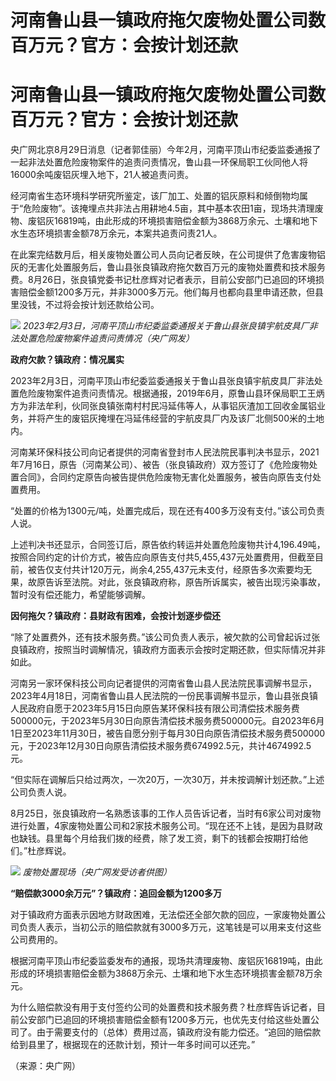# 河南鲁山县一镇政府拖欠废物处置公司数百万元？官方：会按计划还款

# 河南鲁山县一镇政府拖欠废物处置公司数百万元？官方：会按计划还款

央广网北京8月29日消息（记者郭佳丽）今年2月，河南平顶山市纪委监委通报了一起非法处置危险废物案件的追责问责情况，鲁山县一环保局职工伙同他人将16000余吨废铝灰埋入地下，21人被追责问责。

经河南省生态环境科学研究所鉴定，该厂加工、处置的铝灰原料和倾倒物均属于“危险废物”。该掩埋点共非法占用耕地4.5亩，其中基本农田1亩，现场共清理废物、废铝灰16819吨，由此形成的环境损害赔偿金额为3868万余元、土壤和地下水生态环境损害金额78万余元，本案共追责问责21人。

在此案完结数月后，相关废物处置公司人员向记者反映，在公司提供了危害废物铝灰的无害化处置服务后，鲁山县张良镇政府拖欠数百万元的废物处置费和技术服务费。8月26日，张良镇党委书记杜彦辉对记者表示，目前公安部门已追回的环境损害赔偿金额1200多万元，并非3000多万元。他们每月也都向县里申请还款，但县里没钱，不过将会按计划还款给公司。

![](https://inews.gtimg.com/om_bt/Oi0BUQYonrSoK5O_-2qq93J3KtAefiCdrXMKk_yPpvQwkAA/1000)
_2023年2月3日，河南平顶山市纪委监委通报关于鲁山县张良镇宇航皮具厂非法处置危险废物案件追责问责情况（央广网发）_

**政府欠款？镇政府：情况属实**

2023年2月3日，河南平顶山市纪委监委通报关于鲁山县张良镇宇航皮具厂非法处置危险废物案件追责问责情况。根据通报，2019年6月，原鲁山县环保局职工王炳方为非法牟利，伙同张良镇张南村村民冯延伟等人，从事铝灰渣加工回收金属铝业务，并将产生的废铝灰掩埋在冯延伟经营的宇航皮具厂内及该厂北侧500米的土地内。

河南某环保科技公司向记者提供的河南省登封市人民法院民事判决书显示，2021年7月16日，原告（河南某公司）、被告（张良镇政府）双方签订了《危险废物处置合同》，合同约定原告向被告提供危险废物无害化处置服务，被告向原告支付处置费用。

“处置的价格为1300元/吨，处置完成后，现在还有400多万没有支付。”该公司负责人说。

上述判决书还显示，合同签订后，原告依约转运并处置危险废物共计4,196.49吨，按照合同约定的计价方式，被告应向原告支付共5,455,437元处置费用，但截至目前，被告仅支付共计120万元，尚余4,255,437元未支付，经原告多次索要均无果，故原告诉至法院。对此，张良镇政府称，原告所诉属实，被告出现污染事故，暂时没有偿还能力，希望能够调解。

**因何拖欠？镇政府：县财政有困难，会按计划逐步偿还**

“除了处置费外，还有技术服务费。”该公司负责人表示，被欠款的公司曾起诉过张良镇政府，按照当时调解情况，镇政府方面表示会按时定期还款，但实际情况并非如此。

河南另一家环保科技公司向记者提供的河南省鲁山县人民法院民事调解书显示，2023年4月18日，河南省鲁山县人民法院的一份民事调解书显示，鲁山县张良镇人民政府自愿于2023年5月15日向原告某环保科技有限公司清偿技术服务费500000元，于2023年5月30日向原告清偿技术服务费500000元。自2023年6月1日至2023年11月30日，被告自愿分别于每月30日向原告清偿技术服务费500000元，于2023年12月30日向原告清偿技术服务费674992.5元，共计4674992.5元。

“但实际在调解后只给过两次，一次20万，一次30万，并未按调解计划还款。”上述公司负责人说。

8月25日，张良镇政府一名熟悉该事的工作人员告诉记者，当时有6家公司对废物进行处置，4家废物处置公司和2家技术服务公司。“现在还不上钱，是因为县财政也缺钱。县里每个月给我们拨的经费，除了发工资，剩下的钱都会按期打给他们。”杜彦辉说。

![](https://inews.gtimg.com/om_bt/OPW0sP4hWmZRxzPBH9pry0l9v8BxtDv5-PXehqOZh6HvYAA/1000)
_废物处置现场（央广网发受访者供图）_

**“赔偿款3000余万元”？镇政府：追回金额为1200多万**

对于镇政府方面表示因地方财政困难，无法偿还全部欠款的回应，一家废物处置公司负责人表示，当初公示的赔偿款就有3000多万元，这笔钱是可以用来支付这些公司费用的。

根据河南平顶山市纪委监委发布的通报，现场共清理废物、废铝灰16819吨，由此形成的环境损害赔偿金额为3868万余元、土壤和地下水生态环境损害金额78万余元。

为什么赔偿款没有用于支付签约公司的处置费和技术服务费？杜彦辉告诉记者，目前公安部门已追回的环境损害赔偿金额有1200多万元，也优先支付给这些处置公司了。由于需要支付的（总体）费用过高，镇政府没有能力偿还。“追回的赔偿款给到县里了，根据现在的还款计划，预计一年多时间可以还完。”

（来源：央广网）

